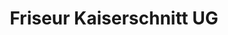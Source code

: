 ---
title: "Friseur Kaiserschnitt UG"
url: /braunschweig/friseur-kaiserschnitt-ug/
shop: Friseur
---